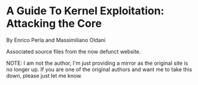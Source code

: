 # A Guide To Kernel Exploitation: Attacking the Core

By Enrico Perla and Massimiliano Oldani

Associated source files from the now defunct website.

NOTE: I am not the author, I'm just providing a mirror as the original site is
no longer up. If you are one of the original authors and want me to take this
down, please just let me know.
